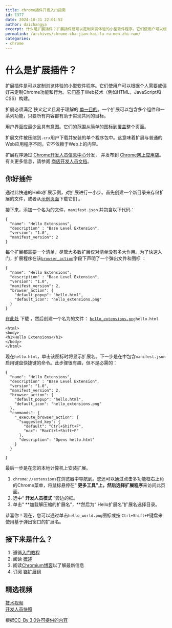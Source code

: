 ```yaml
---
title: chrome插件开发入门指南
id: 1377
date: 2024-10-31 22:01:52
author: daichangya
excerpt: 什么是扩展插件？扩展插件是可以定制浏览体验的小型软件程序。它们使用户可以根据个人需要或偏好来定制Chrome功能和行为。它们基于Web技术（例如HTML，JavaScript和CSS）构建。扩展必须满足狭义定义且易于理解的单一目的。一个扩展可以包含多个组件和一系列功能，只要所有内容都有助于实现共同的
permalink: /archives/chrome-cha-jian-kai-fa-ru-men-zhi-nan/
categories:
- chrome
---
```


什么是扩展插件？
=======

扩展插件是可以定制浏览体验的小型软件程序。它们使用户可以根据个人需要或偏好来定制Chrome功能和行为。它们基于Web技术（例如HTML，JavaScript和CSS）构建。

扩展必须满足 狭义定义且易于理解的 [单一目的](single_purpose)。一个扩展可以包含多个组件和一系列功能，只要所有内容都有助于实现共同的目标。

用户界面应最少且具有意图。它们的范围从简单的图标到[覆盖](override)整个页面。

扩展文件被压缩到`.crx`用户下载并安装的单个程序包中。这意味着扩展与普通的Web应用程序不同，它不依赖于Web上的内容。

扩展程序通过 [Chrome开发人员信息中心](https://chrome.google.com/webstore/developer/dashboard)分发， 并发布到 [Chrome网上应用店](http://chrome.google.com/webstore)。有关更多信息，请参阅 [商店开发人员文档](http://code.google.com/chrome/webstore)。

你好插件
----

通过此快速的Hello扩展示例，对扩展进行一小步。首先创建一个新目录来存储扩展的文件，或者从[示例页面](/extensions/samples#search:hello)下载它们 。

接下来，添加一个名为的文件，`manifest.json` 并包含以下代码：

```
{
  "name": "Hello Extensions",
  "description" : "Base Level Extension",
  "version": "1.0",
  "manifest_version": 2
}
```

每个扩展都需要一个清单，尽管大多数扩展仅对清单没有多大作用。为了快速入门，扩展程序在该[`browser_action`](browserAction)字段下声明了一个弹出文件和图标 ：

```
{
  "name": "Hello Extensions",
  "description" : "Base Level Extension",
  "version": "1.0",
  "manifest_version": 2,
  "browser_action": {
    "default_popup": "hello.html",
    "default_icon": "hello_extensions.png"
  }
}
```

[在此处](/static/images/index/hello_extensions.png) 下载 ，然后创建一个名为的文件： [`hello_extensions.png`](/static/images/index/hello_extensions.png)`hello.html`

```
<html>
<body>
<h1>Hello Extensions</h1>
</body>
</html>
```

现在`hello.html`，单击该图标时将显示扩展名。下一步是在中包含`manifest.json`启用键盘快捷键的命令。此步骤很有趣，但不是必需的：

```
{
  "name": "Hello Extensions",
  "description" : "Base Level Extension",
  "version": "1.0",
  "manifest_version": 2,
  "browser_action": {
    "default_popup": "hello.html",
    "default_icon": "hello_extensions.png"
  },
  "commands": {
    "_execute_browser_action": {
      "suggested_key": {
        "default": "Ctrl+Shift+F",
        "mac": "MacCtrl+Shift+F"
      },
      "description": "Opens hello.html"
    }
  }

}
```

最后一步是在您的本地计算机上安装扩展。

1.  `chrome://extensions`在浏览器中导航到。您还可以通过点击多功能框右上角的Chrome菜单，将鼠标悬停在“ **更多工具”上，**然后选择**扩展程序**来访问此页面。
2.  选中“ **开发人员模式** ”旁边的框。
3.  单击“ **加载解压缩的扩展名”，**然后为“ Hello扩展名”扩展名选择目录。

恭喜你！现在，您可以通过单击`hello_world.png`图标或按 `Ctrl+Shift+F`键盘来使用基于弹出窗口的扩展名。

接下来是什么？
-------

1.  遵循[入门教程](getstarted)
2.  阅读 [概述](overview)
3.  阅读[Chromium博客](http://blog.chromium.org/)以了解最新信息[](http://blog.chromium.org/)
4.  订阅 [铬扩展组](http://groups.google.com/a/chromium.org/group/chromium-extensions)

精选视频
----

[技术视频](http://www.youtube.com/view_play_list?p=CA101D6A85FE9D4B)  
[开发人员快照](http://www.youtube.com/view_play_list?p=38DF05697DE372B1)

根据[CC-By 3.0许可提供的内容](http://creativecommons.org/licenses/by/3.0/)